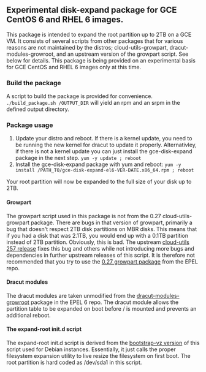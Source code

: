 ## Experimental disk-expand package for GCE CentOS 6 and RHEL 6 images.

This package is intended to expand the root partition up to 2TB on a GCE VM. It
consists of several scripts from other packages that for various reasons are not
maintained by the distros; cloud-utils-growpart, dracut-modules-growroot, and an
upstream version of the growpart script. See below for details. This package is
being provided on an experimental basis for GCE CentOS and RHEL 6 images only at
this time.

### Build the package

A script to build the package is provided for convenience.
`./build_package.sh /OUTPUT_DIR` will yield an rpm and an srpm in the
defined output directory.

### Package usage

1. Update your distro and reboot. If there is a kernel update, you need to be
   running the new kernel for dracut to update it properly. Alternativley, if
   there is not a kernel update you can just install the gce-disk-expand
   package in the next step.
   `yum -y update ; reboot`
1. Install the gce-disk-expand package with yum and reboot:
   `yum -y install /PATH_TO/gce-disk-expand-el6-VER-DATE.x86_64.rpm ; reboot`

Your root partition will now be expanded to the full size of your disk up to
2TB.

#### Growpart

The growpart script used in this package is not from the 0.27
cloud-utils-growpart package. There are bugs in that version of growpart,
primarily a bug that doesn't respect 2TB disk partitions on MBR disks. This
means that if you had a disk that was 2.1TB, you would end up with a 0.1TB
partition instead of 2TB partition. Obviously, this is bad. The upstream
[cloud-utils 257 release](http://bazaar.launchpad.net/~cloud-utils-dev/cloud-utils/trunk/tarball/257)
fixes this bug and others while not introducing more bugs and dependencies in
further upstream releases of this script. It is therefore not recommended that
you try to use the [0.27 growpart package](http://rpmfind.net/linux/RPM/epel/6/x86_64/cloud-utils-growpart-0.27-10.el6.x86_64.html)
from the EPEL repo.

#### Dracut modules

The dracut modules are taken unmodified from the [dracut-modules-growroot](http://rpmfind.net/linux/RPM/epel/6/x86_64/dracut-modules-growroot-0.20-2.el6.noarch.html)
package in the EPEL 6 repo. The dracut module allows the partition table to be
expanded on boot before / is mounted and prevents an additional reboot.

#### The expand-root init.d script

The expand-root init.d script is derived from the
[bootstrap-vz version](https://github.com/andsens/bootstrap-vz/blob/c682dab6ec51767b6e529c1589c5630f6295953a/bootstrapvz/common/assets/init.d/expand-root)
of this script used for Debian instances. Essentially, it just calls the proper
filesystem expansion utility to live resize the filesystem on first boot. The
root partition is hard coded as /dev/sda1 in this script.
